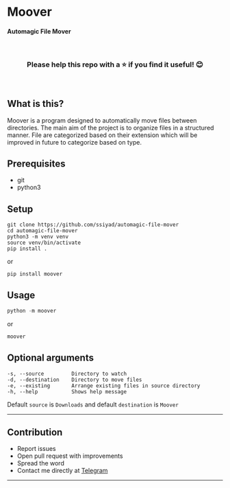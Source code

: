 # Moover
#### Automagic File Mover
<br/><h3 align="center">Please help this repo with a :star: if you find it useful! :blush:</h3><br/>


## What is this?
Moover is a program designed to automatically move files between directories. The main aim of the project is to organize files in a structured manner. File are categorized based on their extension which will be improved in future to categorize based on type.


## Prerequisites
- git
- python3


## Setup
```shell
git clone https://github.com/ssiyad/automagic-file-mover
cd automagic-file-mover
python3 -m venv venv
source venv/bin/activate
pip install .
```
or
```shell
pip install moover
```

## Usage
```python
python -m moover
```
or
```python
moover
```


## Optional arguments
```shell
-s, --source         Directory to watch
-d, --destination    Directory to move files
-e, --existing       Arrange existing files in source directory
-h, --help           Shows help message
```

Default `source` is `Downloads` and default `destination` is `Moover`

---
## Contribution
- Report issues
- Open pull request with improvements
- Spread the word
- Contact me directly at [Telegram](http://t.me/ssiyad)
---